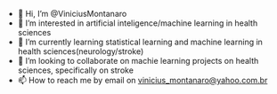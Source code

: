 - 👋 Hi, I’m @ViniciusMontanaro
- 👀 I’m interested in artificial inteligence/machine learning in health sciences
- 🌱 I’m currently learning statistical learning and machine learning in health sciences(neurology/stroke)
- 💞️ I’m looking to collaborate on machie learning projects on health sciences, specifically on stroke 
- 📫 How to reach me by email on vinicius_montanaro@yahoo.com.br

<!---
ViniciusMontanaro/ViniciusMontanaro is a ✨ special ✨ repository because its `README.md` (this file) appears on your GitHub profile.
You can click the Preview link to take a look at your changes.
--->
